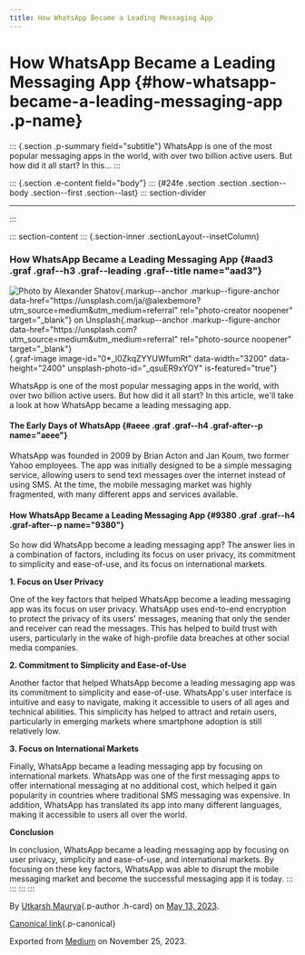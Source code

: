 ```yaml
---
title: How WhatsApp Became a Leading Messaging App
---
```


<div>

# How WhatsApp Became a Leading Messaging App {#how-whatsapp-became-a-leading-messaging-app .p-name}

</div>

::: {.section .p-summary field="subtitle"}
WhatsApp is one of the most popular messaging apps in the world, with
over two billion active users. But how did it all start? In this...
:::

::: {.section .e-content field="body"}
::: {#24fe .section .section .section--body .section--first .section--last}
::: section-divider

------------------------------------------------------------------------
:::

::: section-content
::: {.section-inner .sectionLayout--insetColumn}
### How WhatsApp Became a Leading Messaging App {#aad3 .graf .graf--h3 .graf--leading .graf--title name="aad3"}

![Photo by [Alexander
Shatov](https://unsplash.com/ja/@alexbemore?utm_source=medium&utm_medium=referral){.markup--anchor
.markup--figure-anchor
data-href="https://unsplash.com/ja/@alexbemore?utm_source=medium&utm_medium=referral"
rel="photo-creator noopener" target="_blank"}
on [Unsplash](https://unsplash.com?utm_source=medium&utm_medium=referral){.markup--anchor
.markup--figure-anchor
data-href="https://unsplash.com?utm_source=medium&utm_medium=referral"
rel="photo-source noopener"
target="_blank"}](https://cdn-images-1.medium.com/max/800/0*_l0ZkqZYYUWfumRt){.graf-image
image-id="0*_l0ZkqZYYUWfumRt" data-width="3200" data-height="2400"
unsplash-photo-id="_qsuER9xYOY" is-featured="true"}

WhatsApp is one of the most popular messaging apps in the world, with
over two billion active users. But how did it all start? In this
article, we'll take a look at how WhatsApp became a leading messaging
app.

#### The Early Days of WhatsApp {#aeee .graf .graf--h4 .graf-after--p name="aeee"}

WhatsApp was founded in 2009 by Brian Acton and Jan Koum, two former
Yahoo employees. The app was initially designed to be a simple messaging
service, allowing users to send text messages over the internet instead
of using SMS. At the time, the mobile messaging market was highly
fragmented, with many different apps and services available.

#### How WhatsApp Became a Leading Messaging App {#9380 .graf .graf--h4 .graf-after--p name="9380"}

So how did WhatsApp become a leading messaging app? The answer lies in a
combination of factors, including its focus on user privacy, its
commitment to simplicity and ease-of-use, and its focus on international
markets.

**1. Focus on User Privacy**

One of the key factors that helped WhatsApp become a leading messaging
app was its focus on user privacy. WhatsApp uses end-to-end encryption
to protect the privacy of its users' messages, meaning that only the
sender and receiver can read the messages. This has helped to build
trust with users, particularly in the wake of high-profile data breaches
at other social media companies.

**2. Commitment to Simplicity and Ease-of-Use**

Another factor that helped WhatsApp become a leading messaging app was
its commitment to simplicity and ease-of-use. WhatsApp's user interface
is intuitive and easy to navigate, making it accessible to users of all
ages and technical abilities. This simplicity has helped to attract and
retain users, particularly in emerging markets where smartphone adoption
is still relatively low.

**3. Focus on International Markets**

Finally, WhatsApp became a leading messaging app by focusing on
international markets. WhatsApp was one of the first messaging apps to
offer international messaging at no additional cost, which helped it
gain popularity in countries where traditional SMS messaging was
expensive. In addition, WhatsApp has translated its app into many
different languages, making it accessible to users all over the world.

**Conclusion**

In conclusion, WhatsApp became a leading messaging app by focusing on
user privacy, simplicity and ease-of-use, and international markets. By
focusing on these key factors, WhatsApp was able to disrupt the mobile
messaging market and become the successful messaging app it is today.
:::
:::
:::
:::

By [Utkarsh Maurya](https://medium.com/@sankalp.1519){.p-author .h-card}
on [May 13, 2023](https://medium.com/p/15ccc85a306d).

[Canonical
link](https://medium.com/@sankalp.1519/how-whatsapp-became-a-leading-messaging-app-15ccc85a306d){.p-canonical}

Exported from [Medium](https://medium.com) on November 25, 2023.
